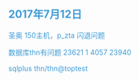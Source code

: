 <font color=3F9CD6 >

## 2017年7月12日

圣奥 150主机，p_zta 闪退问题 

数据库thn有问题 23621 1 4057  23940

sqlplus thn/thn@toptest